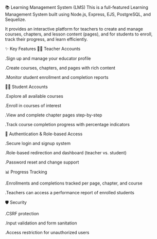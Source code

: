 📚 Learning Management System (LMS)
This is a full-featured Learning Management System built using Node.js, Express, EJS, PostgreSQL, and Sequelize.

It provides an interactive platform for teachers to create and manage courses, chapters, and lesson content (pages), and for students to enroll, track their progress, and learn efficiently.

✨ Key Features
👨‍🏫 Teacher Accounts

  .Sign up and manage your educator profile
  
  .Create courses, chapters, and pages with rich content
  
  .Monitor student enrollment and completion reports

👩‍🎓 Student Accounts

  .Explore all available courses
  
  .Enroll in courses of interest
  
  .View and complete chapter pages step-by-step

  .Track course completion progress with percentage indicators

🔐 Authentication & Role-based Access

  .Secure login and signup system
  
  .Role-based redirection and dashboard (teacher vs. student)
  
  .Password reset and change support

📊 Progress Tracking

  .Enrollments and completions tracked per page, chapter, and course
  
  .Teachers can access a performance report of enrolled students

🛡️ Security

  .CSRF protection
  
  .Input validation and form sanitation
  
  .Access restriction for unauthorized users
